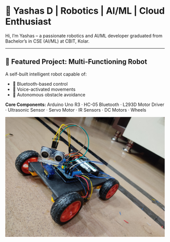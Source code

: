 # 🤖 Yashas D | Robotics | AI/ML | Cloud Enthusiast

Hi, I’m Yashas – a passionate robotics and AI/ML developer graduated from Bachelor’s in CSE (AI/ML) at CBIT, Kolar.

---

## 🔧 Featured Project: Multi-Functioning Robot

A self-built intelligent robot capable of:
- 📱 Bluetooth-based control
- 🎤 Voice-activated movements
- 🚧 Autonomous obstacle avoidance

**Core Components:**
Arduino Uno R3 · HC-05 Bluetooth · L293D Motor Driver · Ultrasonic Sensor · Servo Motor · IR Sensors · DC Motors · Wheels

![image alt](https://github.com/yashas2419/Multi-Tasking-Robot/blob/main/IMG_20230104_013205.jpg?raw=true)
